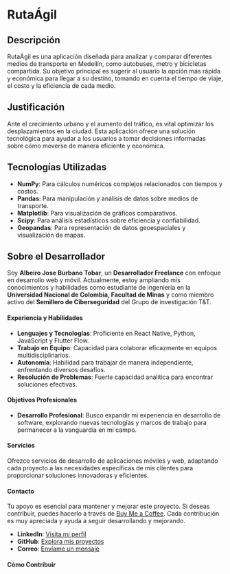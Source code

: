# RutaÁgil

## Descripción

RutaÁgil es una aplicación diseñada para analizar y comparar diferentes medios de transporte en Medellín, como autobuses, metro y bicicletas compartida. Su objetivo principal es sugerir al usuario la opción más rápida y económica para llegar a su destino, tomando en cuenta el tiempo de viaje, el costo y la eficiencia de cada medio.

## Justificación

Ante el crecimiento urbano y el aumento del tráfico, es vital optimizar los desplazamientos en la ciudad. Esta aplicación ofrece una solución tecnológica para ayudar a los usuarios a tomar decisiones informadas sobre cómo moverse de manera eficiente y económica.

## Tecnologías Utilizadas

- **NumPy**: Para cálculos numéricos complejos relacionados con tiempos y costos.
- **Pandas**: Para manipulación y análisis de datos sobre medios de transporte.
- **Matplotlib**: Para visualización de gráficos comparativos.
- **Scipy**: Para análisis estadísticos sobre eficiencia y confiabilidad.
- **Geopandas**: Para representación de datos geoespaciales y visualización de mapas.

## Sobre el Desarrollador

Soy **Albeiro Jose Burbano Tobar**, un **Desarrollador Freelance** con enfoque en desarrollo web y móvil. Actualmente, estoy ampliando mis conocimientos y habilidades como estudiante de ingeniería en la **Universidad Nacional de Colombia, Facultad de Minas** y como miembro activo del **Semillero de Ciberseguridad** del Grupo de investigación T&T.

#### Experiencia y Habilidades

- **Lenguajes y Tecnologías**: Proficiente en React Native, Python, JavaScript y Flutter Flow.
- **Trabajo en Equipo**: Capacidad para colaborar eficazmente en equipos multidisciplinarios.
- **Autonomía**: Habilidad para trabajar de manera independiente, enfrentando diversos desafíos.
- **Resolución de Problemas**: Fuerte capacidad analítica para encontrar soluciones efectivas.

#### Objetivos Profesionales

- **Desarrollo Profesional**: Busco expandir mi experiencia en desarrollo de software, explorando nuevas tecnologías y marcos de trabajo para permanecer a la vanguardia en mi campo.

#### Servicios

Ofrezco servicios de desarrollo de aplicaciones móviles y web, adaptando cada proyecto a las necesidades específicas de mis clientes para proporcionar soluciones innovadoras y eficientes.

#### Contacto

Tu apoyo es esencial para mantener y mejorar este proyecto. Si deseas contribuir, puedes hacerlo a través de [Buy Me a Coffee](https://www.buymeacoffee.com/albeirojbtr). Cada contribución es muy apreciada y ayuda a seguir desarrollando y mejorando.

- **LinkedIn**: [Visita mi perfil](http://www.linkedin.com/in/albeiro-jose-burbano-tobar-759ba4297)
- **GitHub**: [Explora mis proyectos](https://github.com/AlbeiroBurbanoTobar)
- **Correo**: [Envíame un mensaje](mailto:aburbanot@unal.edu.co)

#### Cómo Contribuir

